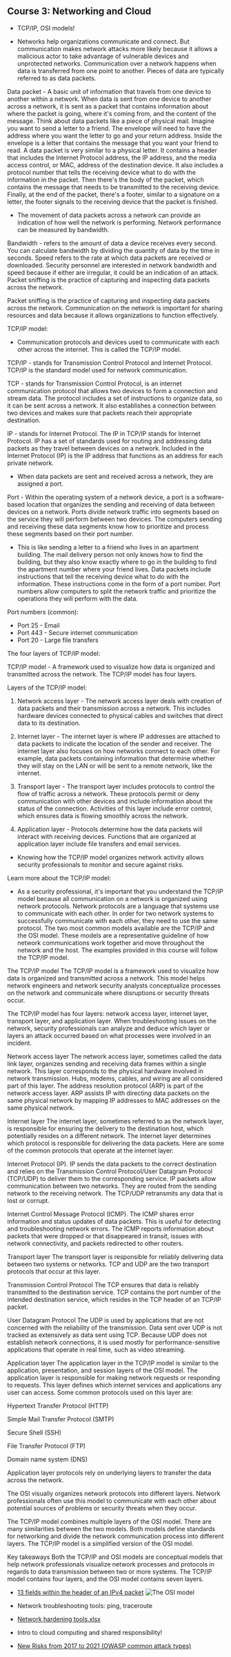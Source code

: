 ## Course 3: Networking and Cloud
- TCP/IP, OSI models!

- Networks help organizations communicate and connect. But communication makes network attacks more likely because it allows a malicious actor to take advantage of vulnerable devices and unprotected networks. Communication over a network happens when data is transferred from one point to another. Pieces of data are typically referred to as data packets.

Data packet - A basic unit of information that travels from one device to another within a network. When data is sent from one device to another across a network, it is sent as a packet that contains information about where the packet is going, where it's coming from, and the content of the message. Think about data packets like a piece of physical mail. Imagine you want to send a letter to a friend. The envelope will need to have the address where you want the letter to go and your return address. Inside the envelope is a letter that contains the message that you want your friend to read. A data packet is very similar to a physical letter. It contains a header that includes the Internet Protocol address, the IP address, and the media access control, or MAC, address of the destination device. It also includes a protocol number that tells the receiving device what to do with the information in the packet. Then there's the body of the packet, which contains the message that needs to be transmitted to the receiving device. Finally, at the end of the packet, there's a footer, similar to a signature on a letter, the footer signals to the receiving device that the packet is finished.

* The movement of data packets across a network can provide an indication of how well the network is performing. Network performance can be measured by bandwidth.

Bandwidth - refers to the amount of data a device receives every second. You can calculate bandwidth by dividing the quantity of data by the time in seconds. Speed refers to the rate at which data packets are received or downloaded. Security personnel are interested in network bandwidth and speed because if either are irregular, it could be an indication of an attack. Packet sniffing is the practice of capturing and inspecting data packets across the network.

Packet sniffing is the practice of capturing and inspecting data packets across the network. Communication on the network is important for sharing resources and data because it allows organizations to function effectively. 

TCP/IP model:

* Communication protocols and devices used to communicate with each other across the internet. This is called the TCP/IP model.

TCP/IP - stands for Transmission Control Protocol and Internet Protocol. TCP/IP is the standard model used for network communication. 

TCP - stands for Transmission Control Protocol, is an internet communication protocol that allows two devices to form a connection and stream data. The protocol includes a set of instructions to organize data, so it can be sent across a network. It also establishes a connection between two devices and makes sure that packets reach their appropriate destination.

IP - stands for Internet Protocol. The IP in TCP/IP stands for Internet Protocol. IP has a set of standards used for routing and addressing data packets as they travel between devices on a network. Included in the Internet Protocol (IP) is the IP address that functions as an address for each private network.

* When data packets are sent and received across a network, they are assigned a port.

Port - Within the operating system of a network device, a port is a software-based location that organizes the sending and receiving of data between devices on a network. Ports divide network traffic into segments based on the service they will perform between two devices. The computers sending and receiving these data segments know how to prioritize and process these segments based on their port number.

* This is like sending a letter to a friend who lives in an apartment building. The mail delivery person not only knows how to find the building, but they also know exactly where to go in the building to find the apartment number where your friend lives. Data packets include instructions that tell the receiving device what to do with the information. These instructions come in the form of a port number. Port numbers allow computers to split the network traffic and prioritize the operations they will perform with the data. 

Port numbers (common):

* Port 25 - Email
* Port 443 - Secure internet communication
* Port 20 - Large file transfers 

The four layers of TCP/IP model:

TCP/IP model - A framework used to visualize how data is organized and transmitted across the network. The TCP/IP model has four layers.

Layers of the TCP/IP model:

1. Network access layer - The network access layer deals with creation of data packets and their transmission across a network. This includes hardware devices connected to physical cables and switches that direct data to its destination.

2. Internet layer - The internet layer is where IP addresses are attached to data packets to indicate the location of the sender and receiver. The internet layer also focuses on how networks connect to each other. For example, data packets containing information that determine whether they will stay on the LAN or will be sent to a remote network, like the internet.

3. Transport layer - The transport layer includes protocols to control the flow of traffic across a network. These protocols permit or deny communication with other devices and include information about the status of the connection. Activities of this layer include error control, which ensures data is flowing smoothly across the network.

4. Application layer - Protocols determine how the data packets will interact with receiving devices. Functions that are organized at application layer include file transfers and email services.

* Knowing how the TCP/IP model organizes network activity allows security professionals to monitor and secure against risks.

Learn more about the TCP/IP model:

* As a security professional, it's important that you understand the TCP/IP model because all communication on a network is organized using network protocols. Network protocols are a language that systems use to communicate with each other. In order for two network systems to successfully communicate with each other, they need to use the same protocol. The two most common models available are the TCP/IP and the OSI model. These models are a representative guideline of how network communications work together and move throughout the network and the host. The examples provided in this course will follow the TCP/IP model.

The TCP/IP model
The TCP/IP model is a framework used to visualize how data is organized and transmitted across a network. This model helps network engineers and network security analysts conceptualize processes on the network and communicate where disruptions or security threats occur. 

The TCP/IP model has four layers: network access layer, internet layer, transport layer, and application layer. When troubleshooting issues on the network, security professionals can analyze and deduce which layer or layers an attack occurred based on what processes were involved in an incident. 

Network access layer 
The network access layer, sometimes called the data link layer, organizes sending and receiving data frames within a single network. This layer corresponds to the physical hardware involved in network transmission. Hubs, modems, cables, and wiring are all considered part of this layer. The address resolution protocol (ARP) is part of the network access layer. ARP assists IP with directing data packets on the same physical network by mapping IP addresses to MAC addresses on the same physical network.

Internet layer
The internet layer, sometimes referred to as the network layer, is responsible for ensuring the delivery to the destination host, which potentially resides on a different network. The internet layer determines which protocol is responsible for delivering the data packets. Here are some of the common protocols that operate at the internet layer:

Internet Protocol (IP). IP sends the data packets to the correct destination and relies on the Transmission Control Protocol/User Datagram Protocol (TCP/UDP) to deliver them to the corresponding service. IP packets allow communication between two networks. They are routed from the sending network to the receiving network. The TCP/UDP retransmits any data that is lost or corrupt.


Internet Control Message Protocol (ICMP). The ICMP shares error information and status updates of data packets. This is useful for detecting and troubleshooting network errors. The ICMP reports information about packets that were dropped or that disappeared in transit, issues with network connectivity, and packets redirected to other routers.

Transport layer
The transport layer is responsible for reliably delivering data between two systems or networks. TCP and UDP are the two transport protocols that occur at this layer. 

Transmission Control Protocol 
The TCP ensures that data is reliably transmitted to the destination service. TCP contains the port number of the intended destination service, which resides in the TCP header of an TCP/IP packet.

User Datagram Protocol 
The UDP is used by applications that are not concerned with the reliability of the transmission. Data sent over UDP is not tracked as extensively as data sent using TCP. Because UDP does not establish network connections, it is used mostly for performance-sensitive applications that operate in real time, such as video streaming.

Application layer
The application layer in the TCP/IP model is similar to the application, presentation, and session layers of the OSI model. The application layer is responsible for making network requests or responding to requests. This layer defines which internet services and applications any user can access. Some common protocols used on this layer are: 

Hypertext Transfer Protocol (HTTP)

Simple Mail Transfer Protocol (SMTP)

Secure Shell (SSH)

File Transfer Protocol (FTP)

Domain name system (DNS)

Application layer protocols rely on underlying layers to transfer the data across the network.

The OSI visually organizes network protocols into different layers. Network professionals often use this model to communicate with each other about potential sources of problems or security threats when they occur. 

The TCP/IP model combines multiple layers of the OSI model. There are many similarities between the two models. Both models define standards for networking and divide the network communication process into different layers. The TCP/IP model is a simplified version of the OSI model.

Key takeaways
Both the TCP/IP and OSI models are conceptual models that help network professionals visualize network processes and protocols in regards to data transmission between two or more systems. The TCP/IP model contains four layers, and the OSI model contains seven layers.
- [13 fields within the header of an IPv4 packet](https://github.com/user-attachments/assets/965e148d-3b18-493e-8499-b863ed713bec)
![The OSI model](https://github.com/user-attachments/assets/b61c974f-2f88-48a3-a047-a1c91d913ad0)

- Network troubleshooting tools: ping, traceroute
- [Network hardening tools.xlsx](https://github.com/user-attachments/files/20075116/Network.hardening.tools.xlsx)

- Intro to cloud computing and shared responsibility!
- [New Risks from 2017 to 2021 (OWASP common attack types)](https://github.com/user-attachments/assets/458560d3-9a9c-4efc-b4e5-48c7f6fb499b)
